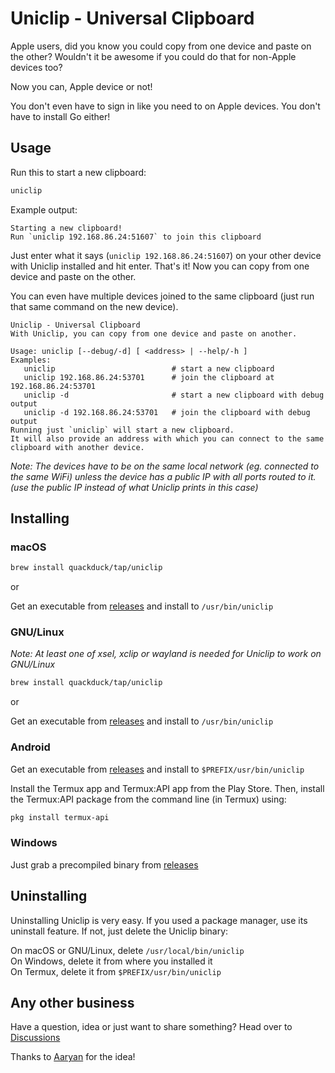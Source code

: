 # Uniclip - Universal Clipboard

Apple users, did you know you could copy from one device and paste on the other? Wouldn't it be awesome if you could do that for non-Apple devices too?

Now you can, Apple device or not!

You don't even have to sign in like you need to on Apple devices. You don't have to install Go either!

## Usage

Run this to start a new clipboard:

 ```sh
uniclip
```

Example output:

```text
Starting a new clipboard!
Run `uniclip 192.168.86.24:51607` to join this clipboard

```

Just enter what it says (`uniclip 192.168.86.24:51607`) on your other device with Uniclip installed and hit enter. That's it! Now you can copy from one device and paste on the other.

You can even have multiple devices joined to the same clipboard (just run that same command on the new device).

```text
Uniclip - Universal Clipboard
With Uniclip, you can copy from one device and paste on another.

Usage: uniclip [--debug/-d] [ <address> | --help/-h ]
Examples:
   uniclip                          # start a new clipboard
   uniclip 192.168.86.24:53701      # join the clipboard at 192.168.86.24:53701
   uniclip -d                       # start a new clipboard with debug output
   uniclip -d 192.168.86.24:53701   # join the clipboard with debug output
Running just `uniclip` will start a new clipboard.
It will also provide an address with which you can connect to the same clipboard with another device.
```

*Note: The devices have to be on the same local network (eg. connected to the same WiFi) unless the device has a public IP with all ports routed to it. (use the public IP instead of what Uniclip prints in this case)*

## Installing

### macOS

```sh
brew install quackduck/tap/uniclip
```
or

Get an executable from [releases](https://github.com/quackduck/uniclip/releases) and install to `/usr/bin/uniclip`

### GNU/Linux

*Note: At least one of xsel, xclip or wayland is needed for Uniclip to work on GNU/Linux*

```sh
brew install quackduck/tap/uniclip
```
or

Get an executable from [releases](https://github.com/quackduck/uniclip/releases) and install to `/usr/bin/uniclip`

### Android

Get an executable from [releases](https://github.com/quackduck/uniclip/releases) and install to `$PREFIX/usr/bin/uniclip`

Install the Termux app and Termux:API app from the Play Store.
Then, install the Termux:API package from the command line (in Termux) using:
```sh
pkg install termux-api
```
### Windows

Just grab a precompiled binary from [releases](https://github.com/quackduck/uniclip/releases)

## Uninstalling
Uninstalling Uniclip is very easy. If you used a package manager, use its uninstall feature. If not, just delete the Uniclip binary:

On macOS or GNU/Linux, delete `/usr/local/bin/uniclip`  
On Windows, delete it from where you installed it  
On Termux, delete it from `$PREFIX/usr/bin/uniclip`

## Any other business
Have a question, idea or just want to share something? Head over to [Discussions](https://github.com/quackduck/uniclip/discussions)

Thanks to [Aaryan](https://github.com/aaryanporwal) for the idea!
